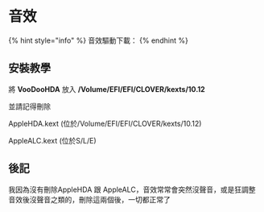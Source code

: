 # 音效

{% hint style="info" %}
音效驅動下載：
{% endhint %}

## 安裝教學

將 **VooDooHDA** 放入 **/Volume/EFI/EFI/CLOVER/kexts/10.12**

並請記得刪除

AppleHDA.kext \(位於/Volume/EFI/EFI/CLOVER/kexts/10.12\)

AppleALC.kext \(位於S/L/E\)

## 後記

我因為沒有刪除AppleHDA 跟 AppleALC，音效常常會突然沒聲音，或是狂調整音效後沒聲音之類的，刪除這兩個後，一切都正常了

